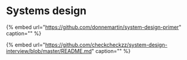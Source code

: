# Systems design

{% embed url="https://github.com/donnemartin/system-design-primer" caption="" %}

{% embed url="https://github.com/checkcheckzz/system-design-interview/blob/master/README.md" caption="" %}

